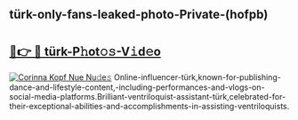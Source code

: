## türk-only-fans​-leaked-photo​-Private-(hofpb)


# <h2><a href="https://mediaupload.pro?title=türk&ref=git">🔗👉 🔴 türk-P𝚑ot𝚘𝚜-V𝚒d𝚎o</a></h2>

[![Corinna Kopf Nue Nu𝚍e𝚜](https://i.imgur.com/0qMVB7G.gif)](https://mediaupload.pro?title=türk&ref=git)
Online-influencer-türk,known-for-publishing-dance-and-lifestyle-content,-including-performances-and-vlogs-on-social-media-platforms.Brilliant-ventriloquist-assistant-türk,celebrated-for-their-exceptional-abilities-and-accomplishments-in-assisting-ventriloquists.  